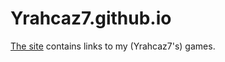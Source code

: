 # Yrahcaz7.github.io

[The site](https://yrahcaz7.github.io/) contains links to my (Yrahcaz7's) games.
